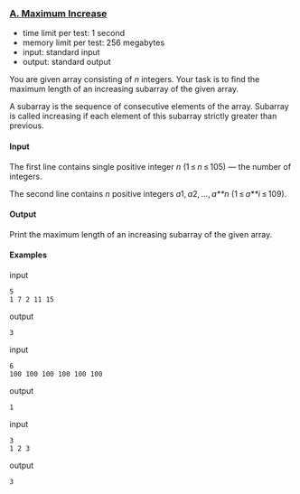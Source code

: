 ### [A. Maximum Increase](http://codeforces.com/problemset/problem/702/A)

- time limit per test: 1 second
- memory limit per test: 256 megabytes
- input: standard input
- output: standard output

You are given array consisting of *n* integers. Your task is to find the maximum length of an increasing subarray of the given array.

A subarray is the sequence of consecutive elements of the array. Subarray is called increasing if each element of this subarray strictly greater than previous.

#### Input

The first line contains single positive integer *n* (1 ≤ *n* ≤ 105) — the number of integers.

The second line contains *n* positive integers *a*1, *a*2, ..., *a**n* (1 ≤ *a**i* ≤ 109).

#### Output

Print the maximum length of an increasing subarray of the given array.

#### Examples

input

```
5
1 7 2 11 15

```

output

```
3

```

input

```
6
100 100 100 100 100 100

```

output

```
1

```

input

```
3
1 2 3

```

output

```
3
```